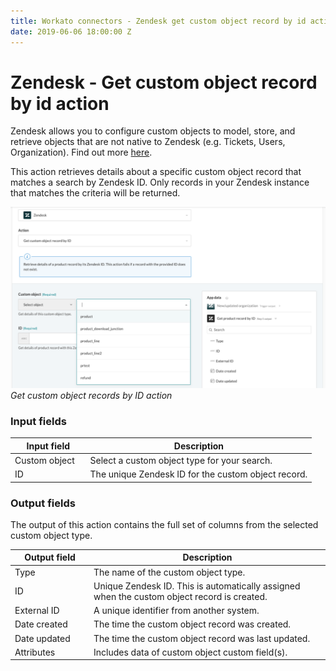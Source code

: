 ```yaml
---
title: Workato connectors - Zendesk get custom object record by id action
date: 2019-06-06 18:00:00 Z
---
```


# Zendesk - Get custom object record by id action

Zendesk allows you to configure custom objects to model, store, and retrieve objects that are not native to Zendesk (e.g. Tickets, Users, Organization).  Find out more [here](/connectors/zendesk/custom-objects.md).

This action  retrieves details about a specific custom object record that matches a search by Zendesk ID. Only records in your Zendesk instance that matches the criteria will be returned.

![Get custom object records by ID action](/assets/images/connectors/zendesk/get-custom-object-records-by-id.png)
*Get custom object records by ID action*

### Input fields

<table class="unchanged rich-diff-level-one">
  <thead>
    <tr>
        <th width='25%'>Input field</th>
        <th>Description</th>
    </tr>
  </thead>
  <tbody>
    <tr>
      <td>Custom object</td>
      <td>
        Select a custom object type for your search.
      </td>
    </tr>
    <tr>
      <td>ID</a></td>
      <td>
        The unique Zendesk ID for the custom object record.
      </td>
    </tr>
  </tbody>
</table>

### Output fields

The output of this action contains the full set of columns from the selected custom object type.

<table class="unchanged rich-diff-level-one">
  <thead>
    <tr>
        <th width='25%'>Output field</th>
        <th>Description</th>
    </tr>
  </thead>
  <tbody>
    <tr>
      <td>Type</td>
      <td>
        The name of the custom object type.
      </td>
    </tr>  
    <tr>
      <td>ID</td>
      <td>
        Unique Zendesk ID. This is automatically assigned when the custom object record is created.
    </tr>  
    <tr>
      <td>External ID</td>
      <td>
        A unique identifier from another system.
      </td>
    </tr>
    <tr>
      <td>Date created</td>
      <td>
        The time the custom object record was created.
      </td>
    </tr>
    <tr>
      <td>Date updated</td>
      <td>
        The time the custom object record was last updated.
      </td>
    </tr>
    <tr>
      <td>Attributes</td>
      <td>
        Includes data of custom object custom field(s).
      </td>
    </tr>
  </tbody>
</table>
